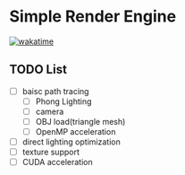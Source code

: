 # Simple Render Engine

[![wakatime](https://wakatime.com/badge/user/a7b329b7-d489-40d2-9239-8be7cf83b65e/project/addc0245-d5db-4f0b-80fb-276e33e95e7c.svg)](https://wakatime.com/badge/user/a7b329b7-d489-40d2-9239-8be7cf83b65e/project/addc0245-d5db-4f0b-80fb-276e33e95e7c)

## TODO List

- [ ] baisc path tracing
    - [ ] Phong Lighting
    - [ ] camera
    - [ ] OBJ load(triangle mesh)
    - [ ] OpenMP acceleration
- [ ] direct lighting optimization
- [ ] texture support
- [ ] CUDA acceleration